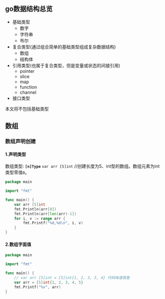 ## go数据结构总览
- 基础类型
  - 数字
  - 字符串
  - 布尔
- 复合类型(通过组合简单的基础类型组成复杂数据结构)
  - 数组
  - 结构体
- 引用类型(也属于复合类型，但是变量或状态的间接引用)
  - pointer
  - slice
  - map
  - function
  - channel
- 接口类型

本文将不包括基础类型

## 数组
### 数组声明创建
#### 1.声明类型
数组类型: **`[n]Type`**
`var arr [5]int` //创建长度为5、int型的数组。数组元素为int类型零值`0`。

```go
package main

import "fmt"

func main() {
	var arr [5]int
	fmt.Println(arr[0])
	fmt.Println(arr[len(arr)-1])
	for i, v := range arr {
		fmt.Printf("%d,%d\n", i, v)
	}
}
```
#### 2.数组字面值

```go
package main

import "fmt"

func main() {
	// var arr [5]int = [5]int{1, 2, 3, 3, 4} 代码味道很差
	var arr = [5]int{1, 2, 3, 4, 5}
	fmt.Printf("%v", arr)
}

```
